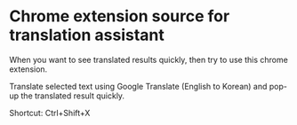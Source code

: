# Chrome extension source for translation assistant

When you want to see translated results quickly, then try to use this chrome extension.


Translate selected text using Google Translate (English to Korean) and pop-up the translated result quickly. 


Shortcut: Ctrl+Shift+X
